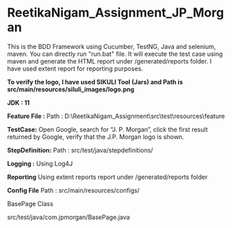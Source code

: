 # ReetikaNigam_Assignment_JP_Morgan

This is the BDD Framework using Cucumber, TestNG, Java and selenium, maven.
You can directly run "run.bat" file. It will execute the test case using maven and generate the HTML 
report under /generated/reports folder. I have used extent report for reporting purposes.

**To verify the logo, I have used SIKULI Tool (Jars) and Path is src/main/resources/siluli_images/logo.png**

**JDK : 11**

**Feature File :**
Path : D:\ReetikaNigam_Assignment\src\test\resources\feature

**TestCase:**
Open Google, search for “J. P. Morgan”, click the first result returned by Google, verify that the J.P. Morgan logo is shown.

**StepDefinition:**
Path : src/test/java/stepdefinitions/

**Logging :**
Using Log4J 

**Reporting**
Using extent reports
report under /generated/reports folder

**Config File**
Path : src/main/resources/configs/

BasePage Class

src/test/java/com.jpmorgan/BasePage.java





